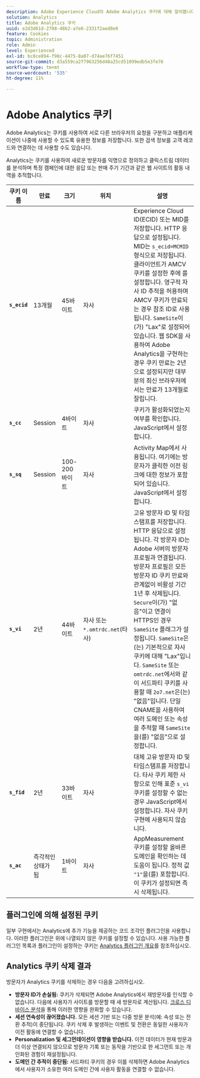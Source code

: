 ```yaml
---
description: Adobe Experience Cloud의 Adobe Analytics 쿠키에 대해 알아봅니다.
solution: Analytics
title: Adobe Analytics 쿠키
uuid: e2d3d61d-2708-48b2-a7e6-2331f2aed8e0
feature: Cookies
topic: Administration
role: Admin
level: Experienced
exl-id: bc8ce894-f98c-4475-8a07-d74ae76f7451
source-git-commit: d3a559ca2f7963256d48a25cd51099edb5e3fe76
workflow-type: tm+mt
source-wordcount: '535'
ht-degree: 11%

---
```


# Adobe Analytics 쿠키

Adobe Analytics는 쿠키를 사용하여 서로 다른 브라우저의 요청을 구분하고 애플리케이션이 나중에 사용할 수 있도록 유용한 정보를 저장합니다. 또한 검색 정보를 고객 레코드와 연결하는 데 사용할 수도 있습니다.

Analytics는 쿠키를 사용하여 새로운 방문자를 익명으로 정의하고 클릭스트림 데이터를 분석하며 특정 캠페인에 대한 응답 또는 판매 주기 기간과 같은 웹 사이트의 활동 내역을 추적합니다.

| 쿠키 이름 | 만료 | 크기 | 위치 | 설명 |
| --- | --- | --- | --- | --- |
| **`s_ecid`** | 13개월 | 45바이트 | 자사 | Experience Cloud ID(ECID) 또는 MID를 저장합니다. HTTP 응답으로 설정됩니다. MID는 `s_ecid=MCMID` 형식으로 저장됩니다. 클라이언트가 AMCV 쿠키를 설정한 후에 를 설정합니다. 영구적 자사 ID 추적을 허용하며 AMCV 쿠키가 만료되는 경우 참조 ID로 사용됩니다. `SameSite`이(가) &quot;Lax&quot;로 설정되어 있습니다. 웹 SDK을 사용하여 Adobe Analytics을 구현하는 경우 쿠키 만료는 2년으로 설정되지만 대부분의 최신 브라우저에서는 만료가 13개월로 잘립니다. |
| **`s_cc`** | Session | 4바이트 | 자사 | 쿠키가 활성화되었는지 여부를 확인합니다. JavaScript에서 설정합니다. |
| **`s_sq`** | Session | 100-200바이트 | 자사 | Activity Map에서 사용됩니다. 여기에는 방문자가 클릭한 이전 링크에 대한 정보가 포함되어 있습니다. JavaScript에서 설정합니다. |
| **`s_vi`** | 2년 | 44바이트 | 자사 또는 `*.omtrdc.net`(타사) | 고유 방문자 ID 및 타임스탬프를 저장합니다. HTTP 응답으로 설정됩니다. 각 방문자 ID는 Adobe 서버의 방문자 프로필과 연결됩니다. 방문자 프로필은 모든 방문자 ID 쿠키 만료와 관계없이 비활성 기간 1년 후 삭제됩니다. `Secure`이(가) &quot;없음&quot;이고 연결이 HTTPS인 경우 `SameSite` 플래그가 설정됩니다. `SameSite`은(는) 기본적으로 자사 쿠키에 대해 &quot;Lax&quot;입니다. `SameSite` 또는 `omtrdc.net`에서와 같이 서드파티 쿠키를 사용할 때 `2o7.net`은(는) &quot;없음&quot;입니다. 단일 CNAME을 사용하여 여러 도메인 또는 속성을 추적할 때 `SameSite`을(를) &quot;없음&quot;으로 설정합니다. |
| **`s_fid`** | 2년 | 33바이트 | 자사 | 대체 고유 방문자 ID 및 타임스탬프를 저장합니다. 타사 쿠키 제한 사항으로 인해 표준 `s_vi` 쿠키를 설정할 수 없는 경우 JavaScript에서 설정합니다. 자사 쿠키 구현에 사용되지 않습니다. |
| **`s_ac`** | 즉각적인 상태가 됨 | 1바이트 | 자사 | AppMeasurement 쿠키를 설정할 올바른 도메인을 확인하는 데 도움이 됩니다. 정적 값 `"1"`을(를) 포함합니다. 이 쿠키가 설정되면 즉시 삭제됩니다. |

## 플러그인에 의해 설정된 쿠키

일부 구현에서는 Analytics에 추가 기능을 제공하는 코드 조각인 플러그인을 사용합니다. 이러한 플러그인은 위에 나열되지 않은 쿠키를 설정할 수 있습니다. 사용 가능한 플러그인 목록과 플러그인이 설정하는 쿠키는 [Analytics 플러그인 개요](https://experienceleague.adobe.com/en/docs/analytics/implementation/vars/plugins/impl-plugins)를 참조하십시오.

## Analytics 쿠키 삭제 결과

방문자가 Analytics 쿠키를 삭제하는 경우 다음을 고려하십시오.

* **방문자 ID가 손실됨:** 쿠키가 삭제되면 Adobe Analytics에서 재방문자를 인식할 수 없습니다. 다음에 사용자가 사이트를 방문할 때 새 방문자로 계산됩니다. [크로스 디바이스 분석](https://experienceleague.adobe.com/en/docs/analytics/components/cda/overview)을 통해 이러한 영향을 완화할 수 있습니다.
* **세션 연속성이 끊어졌습니다.** 모든 세션 기반 또는 다중 방문 분석(예: 속성 또는 전환 추적)이 중단됩니다. 쿠키 삭제 후 발생하는 이벤트 및 전환은 동일한 사용자가 이전 활동에 연결할 수 없습니다.
* **Personalization 및 세그먼테이션이 영향을 받습니다.** 이전 데이터가 현재 방문과 더 이상 연결되지 않으므로 방문자 기록 또는 동작을 기반으로 한 세그먼트 또는 개인화된 경험이 재설정됩니다.
* **도메인 간 추적이 중단됨:** 서드파티 쿠키의 경우 이를 삭제하면 Adobe Analytics에서 사용자가 소유한 여러 도메인 간에 사용자 활동을 연결할 수 없습니다.
